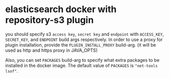 # elasticsearch docker with repository-s3 plugin

you should specify s3 `access key`, `secret key` and `endpoint`
with `ACCESS_KEY`, `SECRET_KEY`, and `ENDPOINT` build args respectively.
In order to use a proxy for plugin installation, provide the `PLUGIN_INSTALL_PROXY` build-arg. (it will be used as http and https proxy in JAVA_OPTS)

Also, you can set `PACKAGES` build-arg to specify what extra packages to be installed in the docker image.
The default value of `PACKAGES` is `"net-tools lsof"`.
